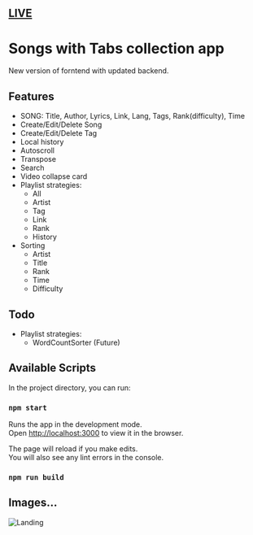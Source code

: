 ## [LIVE](https://sl2.netlify.com/) 

# Songs with Tabs collection app

New version of forntend with updated backend.

## Features

- SONG: Title, Author, Lyrics, Link, Lang, Tags, Rank(difficulty), Time
- Create/Edit/Delete Song
- Create/Edit/Delete Tag
- Local history
- Autoscroll
- Transpose
- Search
- Video collapse card
- Playlist strategies:
  - All
  - Artist
  - Tag
  - Link
  - Rank
  - History
- Sorting
  - Artist
  - Title
  - Rank
  - Time
  - Difficulty

## Todo

- Playlist strategies:
  - WordCountSorter (Future)

## Available Scripts

In the project directory, you can run:

### `npm start`

Runs the app in the development mode.<br />
Open [http://localhost:3000](http://localhost:3000) to view it in the browser.

The page will reload if you make edits.<br />
You will also see any lint errors in the console.

### `npm run build`

## Images...

![Landing](https://drive.google.com/uc?export=view&id=1sitFKDJgtRtppOMLHrZEYpR_U7djn7P7)

